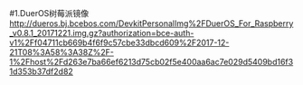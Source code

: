 #1.DuerOS树莓派镜像
http://dueros.bj.bcebos.com/DevkitPersonalImg%2FDuerOS_For_Raspberry_v0.8.1_20171221.img.gz?authorization=bce-auth-v1%2Ff04711cb669b4f6f9c57cbe33dbcd609%2F2017-12-21T08%3A58%3A38Z%2F-1%2Fhost%2Fd263e7ba66ef6213d75cb02f5e400aa6ac7e029d5409bd16f31d353b37df2d82
